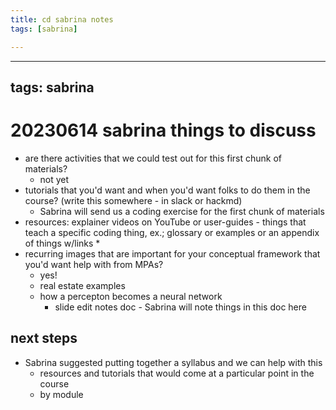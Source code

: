 ```yaml
---
title: cd sabrina notes
tags: [sabrina]

---
```


---
tags: sabrina
---

# 20230614 sabrina things to discuss

* are there activities that we could test out for this first chunk of materials?
    * not yet
* tutorials that you'd want and when you'd want folks to do them in the course? (write this somewhere - in slack or hackmd)
    * Sabrina will send us a coding exercise for the first chunk of materials
* resources: explainer videos on YouTube or user-guides - things that teach a specific coding thing, ex.; glossary or examples or an appendix of things w/links
    * 
* recurring images that are important for your conceptual framework that you'd want help with from MPAs?
    * yes!
    * real estate examples
    * how a percepton becomes a neural network
        * slide edit notes doc - Sabrina will note things in this doc here

## next steps
* Sabrina suggested putting together a syllabus and we can help with this
    * resources and tutorials that would come at a particular point in the course
    * by module
